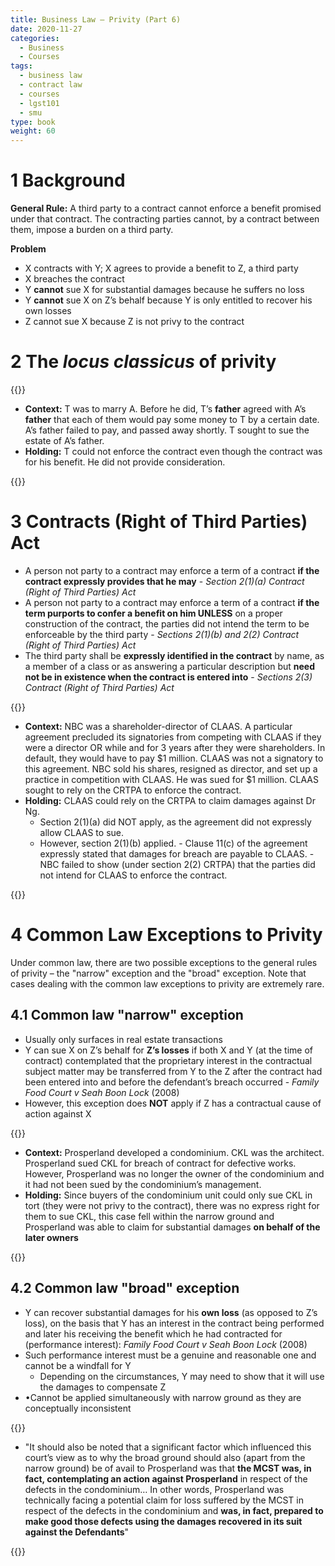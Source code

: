 ```yaml
---
title: Business Law – Privity (Part 6)
date: 2020-11-27
categories:
  - Business
  - Courses
tags:
  - business law
  - contract law
  - courses
  - lgst101
  - smu
type: book
weight: 60
---
```


# 1 Background

**General Rule:** A third party to a contract cannot enforce a benefit promised under that contract. The contracting parties cannot, by a contract between them, impose a burden on a third party.

**Problem**

- X contracts with Y; X agrees to provide a benefit to Z, a third party
- X breaches the contract
- Y **cannot** sue X for substantial damages because he suffers no loss
- Y **cannot** sue X on Z’s behalf because Y is only entitled to recover his own losses
- Z cannot sue X because Z is not privy to the contract

# 2 The _locus classicus_ of privity

{{<collapse summary="_Tweedle v Atkinson_ (1861)">}}

- **Context:** T was to marry A. Before he did, T’s **father** agreed with A’s **father** that each of them would pay some money to T by a certain date. A’s father failed to pay, and passed away shortly. T sought to sue the estate of A’s father.
- **Holding:** T could not enforce the contract even though the contract was for his benefit. He did not provide consideration.

{{</collapse>}}

# 3 Contracts (Right of Third Parties) Act

- A person not party to a contract may enforce a term of a contract **if the contract expressly provides that he may** - _Section 2(1)(a) Contract (Right of Third Parties) Act_
- A person not party to a contract may enforce a term of a contract **if the term purports to confer a benefit on him UNLESS** on a proper construction of the contract, the parties did not intend the term to be enforceable by the third party - _Sections 2(1)(b) and 2(2) Contract (Right of Third Parties) Act_
- The third party shall be **expressly identified in the contract** by name, as a member of a class or as answering a particular description but **need not be in existence when the contract is entered into** - _Sections 2(3) Contract (Right of Third Parties) Act_

{{<collapse summary="_CLAAS Medical Centre Pte Ltd v Ng Boon Ching_ (2010)">}}

- **Context:** NBC was a shareholder-director of CLAAS. A particular agreement precluded its signatories from competing with CLAAS if they were a director OR while and for 3 years after they were shareholders. In default, they would have to pay $1 million. CLAAS was not a signatory to this agreement. NBC sold his shares, resigned as director, and set up a practice in competition with CLAAS. He was sued for $1 million. CLAAS sought to rely on the CRTPA to enforce the contract.
- **Holding:** CLAAS could rely on the CRTPA to claim damages against Dr Ng.
  - Section 2(1)(a) did NOT apply, as the agreement did not expressly allow CLAAS to sue.
  - However, section 2(1)(b) applied. - Clause 11(c) of the agreement expressly stated that damages for breach are payable to CLAAS. - NBC failed to show (under section 2(2) CRTPA) that the parties did not intend for CLAAS to enforce the contract.

{{</collapse>}}

# 4 Common Law Exceptions to Privity

Under common law, there are two possible exceptions to the general rules of privity – the "narrow" exception and the "broad" exception. Note that cases dealing with the common law exceptions to privity are extremely rare.

## 4.1 Common law "narrow" exception

- Usually only surfaces in real estate transactions
- Y can sue X on Z’s behalf for **Z’s losses** if both X and Y (at the time of contract) contemplated that the proprietary interest in the contractual subject matter may be transferred from Y to the Z after the contract had been entered into and before the defendant’s breach occurred - _Family Food Court v Seah Boon Lock_ (2008)
- However, this exception does **NOT** apply if Z has a contractual cause of action against X

{{<collapse summary="_Chia Kok Leong v Prosperland Pte Ltd_ (2005)">}}

- **Context:** Prosperland developed a condominium. CKL was the architect. Prosperland sued CKL for breach of contract for defective works. However, Prosperland was no longer the owner of the condominium and it had not been sued by the condominium’s management.
- **Holding:** Since buyers of the condominium unit could only sue CKL in tort (they were not privy to the contract), there was no express right for them to sue CKL, this case fell within the narrow ground and Prosperland was able to claim for substantial damages **on behalf of the later owners**

{{</collapse>}}

## 4.2 Common law "broad" exception

- Y can recover substantial damages for his **own loss** (as opposed to Z’s loss), on the basis that Y has an interest in the contract being performed and later his receiving the benefit which he had contracted for (performance interest): _Family Food Court v Seah Boon Lock_ (2008)
- Such performance interest must be a genuine and reasonable one and cannot be a windfall for Y
  - Depending on the circumstances, Y may need to show that it will use the damages to compensate Z
- •Cannot be applied simultaneously with narrow ground as they are conceptually inconsistent

{{<collapse summary="_Family Food Court v Seah Boon Lock_ (2008)">}}

- "It should also be noted that a significant factor which influenced this court’s view as to why the broad ground should also (apart from the narrow ground) be of avail to Prosperland was that **the MCST was, in fact, contemplating an action against Prosperland** in respect of the defects in the condominium… In other words, Prosperland was technically facing a potential claim for loss suffered by the MCST in respect of the defects in the condominium and **was, in fact, prepared to make good those defects using the damages recovered in its suit against the Defendants**"

{{</collapse>}}

